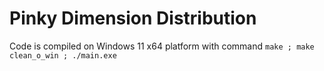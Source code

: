 # Pinky Dimension Distribution

Code is compiled on Windows 11 x64 platform with command ```make ; make clean_o_win ; ./main.exe```
